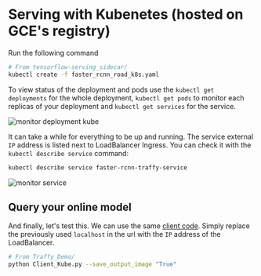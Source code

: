 # Serving with Kubenetes (hosted on GCE's registry)

Run the following command
 ````bash
# From tensorflow-serving_sidecar/
kubectl create -f faster_rcnn_road_k8s.yaml
````
To view status of the deployment and pods use the `kubectl get deployments` for the whole deployment, `kubectl get pods`
to monitor each replicas of your deployment and `kubectl get services` for the service.

![monitor deployment kube](../assets/kube_deployment.png)


It can take a while for everything to be up and running. The service external `IP` address is listed next to LoadBalancer Ingress.
You can check it with the ``kubectl describe service`` command:
````bash
kubectl describe service faster-rcnn-traffy-service
````
![monitor service](../assets/service_description.png)

## Query your online model

And finally, let's test this. We can use the same [client code](../client.py).
Simply replace the previously used ``localhost`` in the url with the `IP` address of the LoadBalancer.

````bash
# From Traffy_Demo/
python Client_Kube.py --save_output_image "True" 

````

